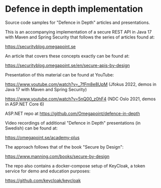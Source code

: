 # Defence in depth implementation

Source code samples for "Defence in Depth" articles and presentations.

This is an accompanying implementation of a secure REST API in Java 17 with Maven and Spring Security that follows the series of articles found
at:

https://securityblog.omegapoint.se

An article that covers these concepts exactly can be found at:

https://securityblog.omegapoint.se/en/secure-apis-by-design

Presentation of this material can be found at YouTube:

https://www.youtube.com/watch?v=_7fFm8e8UpM (Jfokus 2022, demos in Java 17 with Maven and Spring Security)

https://www.youtube.com/watch?v=5nQ00_z0hF4 (NDC Oslo 2021, demos in ASP.NET Core 6)

ASP.NET repo at https://github.com/Omegapoint/defence-in-depth

Video recordings of additional "Defence in Depth" presentations (in Swedish) can be found at:

https://omegapoint.se/academy-plus

The approach follows that of the book "Secure by Design":

https://www.manning.com/books/secure-by-design

The repo also contains a docker-compose setup of KeyCloak, a token service for demo and education purposes:

https://github.com/keycloak/keycloak
